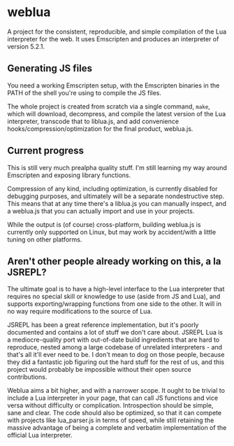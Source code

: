 # weblua

A project for the consistent, reproducible, and simple compilation of the Lua interpreter for the web. It uses Emscripten and produces an interpreter of version 5.2.1.

## Generating JS files

You need a working Emscripten setup, with the Emscripten binaries in the PATH of the shell you're using to compile the JS files.

The whole project is created from scratch via a single command, `make`, which will download, decompress, and compile the latest version of the Lua interpreter, transcode that to liblua.js, and add convenience hooks/compression/optimization for the final product, weblua.js.

## Current progress

This is still very much prealpha quality stuff. I'm still learning my way around Emscripten and exposing library functions.

Compression of any kind, including optimization, is currently disabled for debugging purposes, and ultimately will be a separate nondestructive step. This means that at any time there's a liblua.js you can manually inspect, and a weblua.js that you can actually import and use in your projects.

While the output is (of course) cross-platform, building weblua.js is currently only supported on Linux, but may work by accident/with a little tuning on other platforms.

## Aren't other people already working on this, a la JSREPL?

The ultimate goal is to have a high-level interface to the Lua interpreter that requires no special skill or knowledge to use (aside from JS and Lua), and supports exporting/wrapping functions from one side to the other. It will in no way require modifications to the source of Lua.

JSREPL has been a great reference implementation, but it's poorly documented and contains a lot of stuff we don't care about. JSREPL Lua is a mediocre-quality port with out-of-date build ingredients that are hard to reproduce, nested among a large codebase of unrelated interpreters - and that's all it'll ever need to be. I don't mean to dog on those people, because they did a fantastic job figuring out the hard stuff for the rest of us, and this project would probably be impossible without their open source contributions.

Weblua aims a bit higher, and with a narrower scope. It ought to be trivial to include a Lua interpreter in your page, that can call JS functions and vice versa without difficulty or complication. Introspection should be simple, sane and clear. The code should also be optimized, so that it can compete with projects like lua\_parser.js in terms of speed, while still retaining the massive advantage of being a complete and verbatim implementation of the official Lua interpreter.
